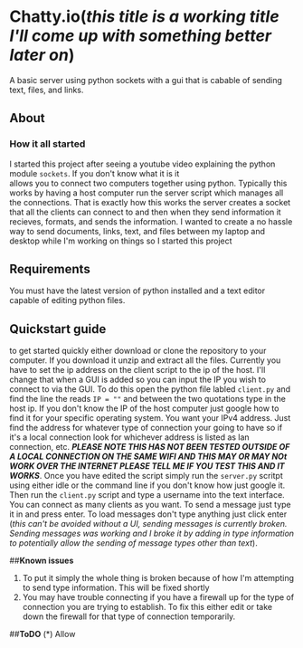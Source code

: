 # **Chatty.io**(_this title is a working title I'll come up with something better later on_)
A basic server using python sockets with a gui that is cabable of sending text, files, and links.

## **About** 
  ### **How it all started**
   I started this project after seeing a youtube video explaining the python module `sockets`. If you don't know what it is it     
   allows you to connect two computers together using python. Typically this works by having a host computer run the server script
   which manages all the connections. That is exactly how this works the server creates a socket that all the clients can connect 
   to and then when they send information it recieves, formats, and sends the information. I wanted to create a no hassle way to
   send documents, links, text, and files between my laptop and desktop while I'm working on things so I started this project
   
## **Requirements**
You must have the latest version of python installed and a text editor capable of editing python files.
   
## **Quickstart guide**
to get started quickly either download or clone the repository to your computer. If you download it unzip and extract all the 
files. Currently you have to set the ip address on the client script to the ip of the host. I'll change that when a GUI is added so 
you can input the IP you wish to connect to via the GUI. To do this open the python file labled `client.py` and find the line the 
reads `IP = ""` and between the two quotations type in the host ip. If you don't know the IP of the host computer just google how 
to find it for your specific operating system. You want your IPv4 address. Just find the address for whatever type of connection 
your going to have so if it's a local connection look for whichever address is listed as lan connection, etc. **_PLEASE NOTE THIS 
HAS NOT BEEN TESTED OUTSIDE OF A LOCAL CONNECTION ON THE SAME WIFI AND THIS MAY OR MAY NOt WORK OVER THE INTERNET PLEASE TELL ME IF
YOU TEST THIS AND IT WORKS_**. Once you have edited the script simply run the `server.py` scritpt using either idle or the command 
line if you don't know how just google it. Then run the `client.py` script and type a username into the text interface. You can 
connect as many clients as you want. To send a message just type it in and press enter. To load messages don't type anything just 
click enter (_this can't be avoided without a UI, sending messages is currently broken. Sending messages was working and I broke
it by adding in type information to potentially allow the sending of message types other than text_).

##**Known issues**
1) To put it simply the whole thing is broken because of how I'm attempting to send type information. This will be fixed shortly
2) You may have trouble connecting if you have a firewall up for the type of connection you are trying to establish. To fix this 
either edit or take down the firewall for that type of connection temporarily.

##**ToDO**
  (*) Allow 
